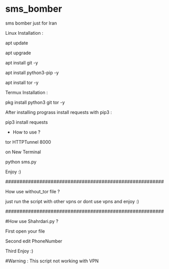 # sms_bomber
sms bomber just for Iran

Linux Installation :

apt update

apt upgrade

apt install git -y 

apt install python3-pip -y

apt install tor -y 


Termux Installation :

pkg install python3 git tor  -y


After installing prograss install requests with pip3 :

pip3 install requests

* How to use ?

tor HTTPTunnel 8000

on New Terminal 

python sms.py

Enjoy :)

########################################################

How use without_tor file ?

just run the script with other vpns or dont use vpns and enjoy :) 

########################################################

#How use Shahrdari.py ?

First open your file 

Second edit PhoneNumber

Third Enjoy :) 

#Warning : This script not working with VPN
